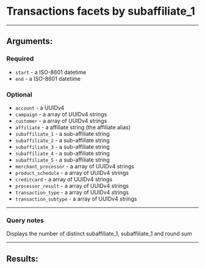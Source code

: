# Transactions facets by subaffiliate_1

____

## Arguments:

### Required
* `start` - a ISO-8601 datetime
* `end` - a ISO-8601 datetime

### Optional
* `account` - a UUIDv4
* `campaign` -  a array of UUIDv4 strings
* `customer` -  a array of UUIDv4 strings
* `affiliate` -  a affiliate string (the affiliate alias)
* `subaffiliate_1` -  a sub-affiliate string
* `subaffiliate_2` -  a sub-affiliate string
* `subaffiliate_3` -  a sub-affiliate string
* `subaffiliate_4` -  a sub-affiliate string
* `subaffiliate_5` -  a sub-affiliate string
* `merchant_processor` -  a array of UUIDv4 strings
* `product_schedule` -  a array of UUIDv4 strings
* `creditcard` -  a array of UUIDv4 strings
* `processor_result` -  a array of UUIDv4 strings
* `transaction_type` -  a array of UUIDv4 strings
* `transaction_subtype` -  a array of UUIDv4 strings

---
### Query notes

Displays the number of distinct subaffiliate_1, subaffiliate_1 and round sum

---
## Results:

```
```
